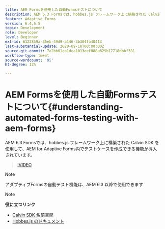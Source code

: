 ```yaml
---
title: AEM Formsを使用した自動Formsテストについて
description: AEM 6.3 Formsでは、hobbes.js フレームワーク上に構築された Calvin SDK を使用して、AEM for Adaptive Forms内でテストケースを作成できる機能が導入されています
feature: Adaptive Forms
version: 6.4,6.5
topic: Development
role: Developer
level: Beginner
exl-id: 6122859a-35eb-49d9-a146-3b304fa40413
last-substantial-update: 2020-09-10T00:00:00Z
source-git-commit: 7a2bb61ca1dea1013eef088a629b17718dbbf381
workflow-type: tm+mt
source-wordcount: '95'
ht-degree: 12%

---
```


# AEM Formsを使用した自動Formsテストについて{#understanding-automated-forms-testing-with-aem-forms}

AEM 6.3 Formsでは、hobbes.js フレームワーク上に構築された Calvin SDK を使用して、AEM for Adaptive Forms内でテストケースを作成できる機能が導入されています。

>[!VIDEO](https://video.tv.adobe.com/v/19700/)

>[!NOTE]
>
>アダプティブFormsの自動テスト機能は、AEM 6.3 以降で使用できます

>[!NOTE]
>
>**役に立つリンク**
>
>* [Calvin SDK 名前空間](https://helpx.adobe.com/jp/aem-forms/6-3/calvin-sdk-javascript-api/calvin.html)
>* [Hobbes.js のドキュメント](https://experienceleague.adobe.com/docs/experience-manager-release-information/aem-release-updates/previous-updates/aem-previous-versions.html?lang=ja)

